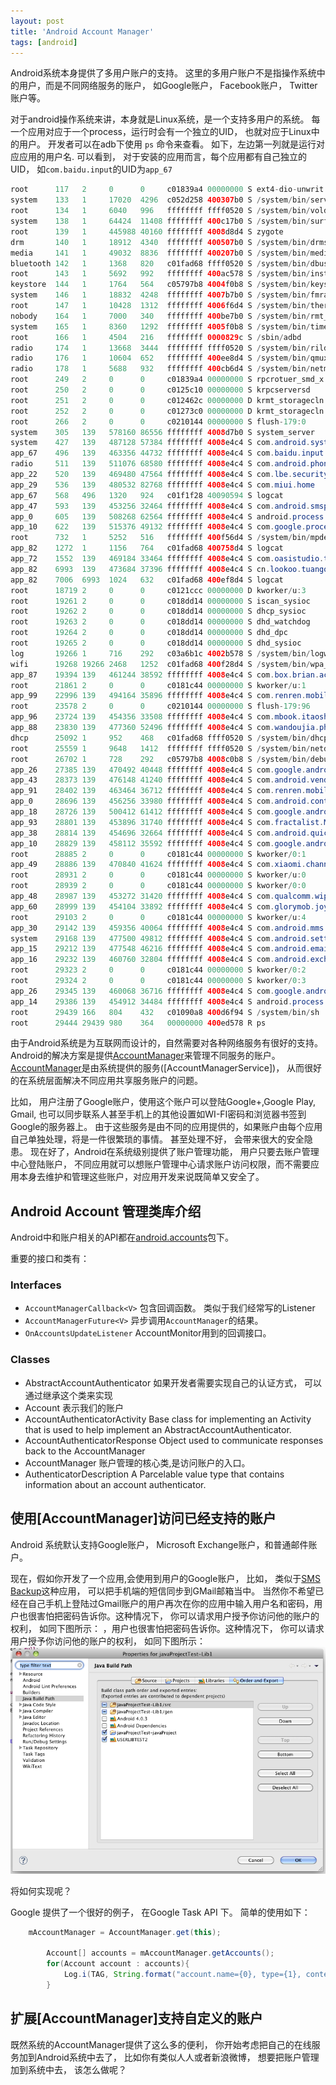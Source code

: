 ```yaml
---
layout: post
title: 'Android Account Manager'
tags: [android]
---
```


Android系统本身提供了多用户账户的支持。 这里的多用户账户不是指操作系统中的用户，而是不同网络服务的账户， 如Google账户， Facebook账户， Twitter账户等。

对于android操作系统来讲，本身就是Linux系统，是一个支持多用户的系统。 每一个应用对应于一个process，运行时会有一个独立的UID， 也就对应于Linux中的用户。 开发者可以在adb下使用 `ps` 命令来查看。
如下，左边第一列就是运行对应应用的用户名. 可以看到， 对于安装的应用而言，每个应用都有自己独立的UID， 如`com.baidu.input`的UID为`app_67`

```java
root      117   2     0      0     c01839a4 00000000 S ext4-dio-unwrit
system    133   1     17020  4296  c052d258 400307b0 S /system/bin/servicemanager
root      134   1     6040   996   ffffffff ffff0520 S /system/bin/vold
system    138   1     64424  11408 ffffffff 400c17b0 S /system/bin/surfaceflinger
root      139   1     445988 40160 ffffffff 4008d8d4 S zygote
drm       140   1     18912  4340  ffffffff 400507b0 S /system/bin/drmserver
media     141   1     49032  8836  ffffffff 400207b0 S /system/bin/mediaserver
bluetooth 142   1     1368   820   c01fad68 ffff0520 S /system/bin/dbus-daemon
root      143   1     5692   992   ffffffff 400ac578 S /system/bin/installd
keystore  144   1     1764   564   c05797b8 4004f0b8 S /system/bin/keystore
system    146   1     18832  4248  ffffffff 4007b7b0 S /system/bin/fmradioserver
root      147   1     10428  1312  ffffffff 4006f6d4 S /system/bin/thermald
nobody    164   1     7000   340   ffffffff 400be7b0 S /system/bin/rmt_storage
system    165   1     8360   1292  ffffffff 4005f0b8 S /system/bin/time_daemon
root      166   1     4504   216   ffffffff 0000829c S /sbin/adbd
radio     174   1     13668  3444  ffffffff ffff0520 S /system/bin/rild
radio     176   1     10604  652   ffffffff 400ee8d4 S /system/bin/qmuxd
radio     178   1     5688   932   ffffffff 400cb6d4 S /system/bin/netmgrd
root      249   2     0      0     c01839a4 00000000 S rpcrotuer_smd_x
root      250   2     0      0     c0125c10 00000000 S krpcserversd
root      251   2     0      0     c012462c 00000000 D krmt_storagecln
root      252   2     0      0     c01273c0 00000000 D krmt_storagecln
root      266   2     0      0     c0210144 00000000 S flush-179:0
system    305   139   578160 86556 ffffffff 4008d7b0 S system_server
system    427   139   487128 57384 ffffffff 4008e4c4 S com.android.systemui
app_67    496   139   463356 44732 ffffffff 4008e4c4 S com.baidu.input
radio     511   139   511076 68580 ffffffff 4008e4c4 S com.android.phone
app_22    520   139   469480 47564 ffffffff 4008e4c4 S com.lbe.security.miui
app_29    536   139   480532 82768 ffffffff 4008e4c4 S com.miui.home
app_67    568   496   1320   924   c01f1f28 40090594 S logcat
app_47    593   139   453256 32464 ffffffff 4008e4c4 S com.android.smspush
app_0     605   139   508268 62564 ffffffff 4008e4c4 S android.process.acore
app_10    622   139   515376 49132 ffffffff 4008e4c4 S com.google.process.gapps
root      732   1     5252   516   ffffffff 400f56d4 S /system/bin/mpdecision
app_82    1272  1     1156   764   c01fad68 400758d4 S logcat
app_72    1552  139   469184 33464 ffffffff 4008e4c4 S com.oasistudio.tk
app_82    6993  139   473684 37396 ffffffff 4008e4c4 S cn.lookoo.tuangou
app_82    7006  6993  1024   632   c01fad68 400ef8d4 S logcat
root      18719 2     0      0     c0121ccc 00000000 D kworker/u:3
root      19261 2     0      0     c018dd14 00000000 S iscan_sysioc
root      19262 2     0      0     c018dd14 00000000 S dhcp_sysioc
root      19263 2     0      0     c018dd14 00000000 S dhd_watchdog
root      19264 2     0      0     c018dd14 00000000 S dhd_dpc
root      19265 2     0      0     c018dd14 00000000 S dhd_sysioc
log       19266 1     716    292   c03a6b1c 4002b578 S /system/bin/logwrapper
wifi      19268 19266 2468   1252  c01fad68 400f28d4 S /system/bin/wpa_supplicant
app_87    19394 139   461244 38592 ffffffff 4008e4c4 S com.box.brian.activity
root      21861 2     0      0     c0181c44 00000000 S kworker/u:1
app_99    22996 139   494164 35896 ffffffff 4008e4c4 S com.renren.mobile.chat:sixinpush
root      23578 2     0      0     c0210144 00000000 S flush-179:96
app_96    23724 139   454356 33508 ffffffff 4008e4c4 S com.mbook.itaoshu
app_88    23830 139   477360 52496 ffffffff 4008e4c4 S com.wandoujia.phoenix2
dhcp      25092 1     952    468   c01fad68 ffff0520 S /system/bin/dhcpcd
root      25559 1     9648   1412  ffffffff ffff0520 S /system/bin/netd
root      26702 1     728    292   c05797b8 4008c0b8 S /system/bin/debuggerd
app_26    27385 139   470492 40448 ffffffff 4008e4c4 S com.google.android.apps.maps:NetworkLocationService
app_43    28373 139   476148 41240 ffffffff 4008e4c4 S com.android.vending
app_91    28402 139   463464 36712 ffffffff 4008e4c4 S com.renren.mobile.android
app_0     28696 139   456256 33980 ffffffff 4008e4c4 S com.android.contacts
app_18    28726 139   500412 61412 ffffffff 4008e4c4 S com.google.android.gm
app_93    28801 139   453896 31740 ffffffff 4008e4c4 S com.fractalist.MobileAcceleration
app_38    28814 139   454696 32664 ffffffff 4008e4c4 S com.android.quicksearchbox
app_10    28829 139   458112 35592 ffffffff 4008e4c4 S com.google.android.gsf.login
root      28885 2     0      0     c0181c44 00000000 S kworker/0:1
app_49    28886 139   470840 41624 ffffffff 4008e4c4 S com.xiaomi.channel
root      28931 2     0      0     c0181c44 00000000 S kworker/u:0
root      28939 2     0      0     c0181c44 00000000 S kworker/0:0
app_48    28987 139   453272 31420 ffffffff 4008e4c4 S com.qualcomm.wiper
app_60    28999 139   454104 33892 ffffffff 4008e4c4 S com.glorymob.joymax.view
root      29103 2     0      0     c0181c44 00000000 S kworker/u:4
app_30    29142 139   459356 40064 ffffffff 4008e4c4 S com.android.mms
system    29168 139   477500 49812 ffffffff 4008e4c4 S com.android.settings
app_15    29212 139   477548 46216 ffffffff 4008e4c4 S com.android.email
app_16    29232 139   460760 32804 ffffffff 4008e4c4 S com.android.exchange
root      29323 2     0      0     c0181c44 00000000 S kworker/0:2
root      29324 2     0      0     c0181c44 00000000 S kworker/0:3
app_26    29345 139   460068 36716 ffffffff 4008e4c4 S com.google.android.apps.maps
app_14    29386 139   454912 34484 ffffffff 4008e4c4 S android.process.media
root      29439 166   804    432   c01090a8 400d6f94 S /system/bin/sh
root      29444 29439 980    364   00000000 400ed578 R ps
```

由于Android系统是为互联网而设计的，自然需要对各种网络服务有很好的支持。 Android的解决方案是提供[AccountManager](http://developer.android.com/reference/android/accounts/AccountManager.html)来管理不同服务的账户。 [AccountManager](http://developer.android.com/reference/android/accounts/AccountManager.html)是由系统提供的服务([AccountManagerService])， 从而很好的在系统层面解决不同应用共享服务账户的问题。

比如， 用户注册了Google账户，使用这个账户可以登陆Google+,Google Play, Gmail, 也可以同步联系人甚至手机上的其他设置如WI-FI密码和浏览器书签到Google的服务器上。 由于这些服务是由不同的应用提供的，如果账户由每个应用自己单独处理，将是一件很繁琐的事情。 甚至处理不好， 会带来很大的安全隐患。 现在好了，Android在系统级别提供了账户管理功能， 用户只要去账户管理中心登陆账户， 不同应用就可以想账户管理中心请求账户访问权限，而不需要应用本身去维护和管理这些账户，对应用开发来说既简单又安全了。

## Android Account 管理类库介绍

Android中和账户相关的API都在[android.accounts](http://developer.android.com/reference/android/accounts/package-summary.html)包下。

重要的接口和类有：

### Interfaces

- `AccountManagerCallback<V>` 包含回调函数。 类似于我们经常写的Listener
- `AccountManagerFuture<V>` 异步调用`AccountManager`的结果。
- `OnAccountsUpdateListener` AccountMonitor用到的回调接口。

### Classes

- AbstractAccountAuthenticator 如果开发者需要实现自己的认证方式， 可以通过继承这个类来实现
- Account 表示我们的账户
- AccountAuthenticatorActivity Base class for implementing an Activity that is used to help implement an AbstractAccountAuthenticator.
- AccountAuthenticatorResponse Object used to communicate responses back to the AccountManager
- AccountManager 账户管理的核心类,是访问账户的入口。
- AuthenticatorDescription A Parcelable value type that contains information about an account authenticator.

## 使用[AccountManager]访问已经支持的账户

Android 系统默认支持Google账户， Microsoft Exchange账户，和普通邮件账户。

现在，假如你开发了一个应用,会使用到用户的Google账户， 比如， 类似于[SMS Backup](https://play.google.com/store/apps/details?id=com.zegoggles.smssync&hl=en)这种应用， 可以把手机端的短信同步到GMail邮箱当中。 当然你不希望已经在自己手机上登陆过Gmail账户的用户再次在你的应用中输入用户名和密码，用户也很害怕把密码告诉你。这种情况下， 你可以请求用户授予你访问他的账户的权利， 如同下图所示：
，用户也很害怕把密码告诉你。这种情况下， 你可以请求用户授予你访问他的账户的权利， 如同下图所示：
![Request Account Access from SMS Backup](/imgs/ae6d0505e0138e239f8e7715fddf57ac.png 'Reqeust Account Access Permission')

将如何实现呢？

Google 提供了一个很好的例子， 在Google Task API 下。 [](link)
简单的使用如下：

```java
	mAccountManager = AccountManager.get(this);

    	Account[] accounts = mAccountManager.getAccounts();
    	for(Account account : accounts){
    		Log.i(TAG, String.format("account.name={0}, type={1}, content={2}",account.name, account.type, account.describeContents()));
    	}
```

## 扩展[AccountManager]支持自定义的账户

既然系统的AccountManager提供了这么多的便利， 你开始考虑把自己的在线服务加到Android系统中去了， 比如你有类似人人或者新浪微博， 想要把账户管理加到系统中去， 该怎么做呢？
